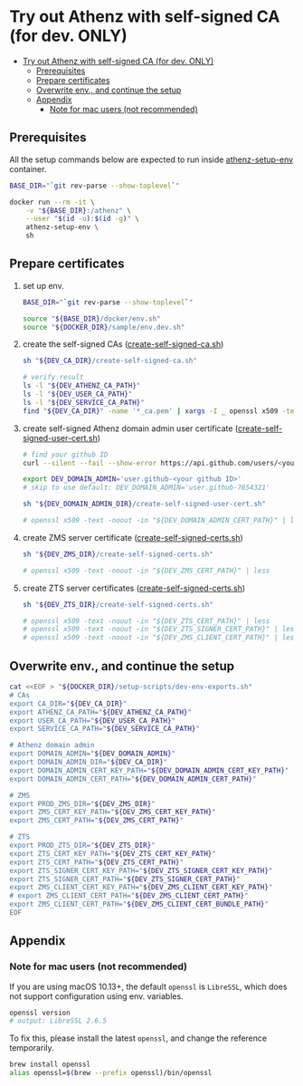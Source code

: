 <a id="markdown-try-out-athenz-with-self-signed-ca-for-dev-only" name="try-out-athenz-with-self-signed-ca-for-dev-only"></a>
# Try out Athenz with self-signed CA (for dev. ONLY)

<!-- TOC -->

- [Try out Athenz with self-signed CA (for dev. ONLY)](#try-out-athenz-with-self-signed-ca-for-dev-only)
    - [Prerequisites](#prerequisites)
    - [Prepare certificates](#prepare-certificates)
    - [Overwrite env., and continue the setup](#overwrite-env-and-continue-the-setup)
    - [Appendix](#appendix)
        - [Note for mac users (not recommended)](#note-for-mac-users-not-recommended)

<!-- /TOC -->

<a id="markdown-prerequisites" name="prerequisites"></a>
## Prerequisites

All the setup commands below are expected to run inside [athenz-setup-env](../setup-scripts/Dockerfile) container.
```bash
BASE_DIR="`git rev-parse --show-toplevel`"

docker run --rm -it \
    -v "${BASE_DIR}:/athenz" \
    --user "$(id -u):$(id -g)" \
    athenz-setup-env \
    sh
```

<a id="markdown-prepare-certificates" name="prepare-certificates"></a>
## Prepare certificates

1. set up env.
    ```bash
    BASE_DIR="`git rev-parse --show-toplevel`"

    source "${BASE_DIR}/docker/env.sh"
    source "${DOCKER_DIR}/sample/env.dev.sh"
    ```

1. create the self-signed CAs ([create-self-signed-ca.sh](../sample/CAs/create-self-signed-ca.sh))

    ```bash
    sh "${DEV_CA_DIR}/create-self-signed-ca.sh"
    ```
    ```bash
    # verify result
    ls -l "${DEV_ATHENZ_CA_PATH}"
    ls -l "${DEV_USER_CA_PATH}"
    ls -l "${DEV_SERVICE_CA_PATH}"
    find "${DEV_CA_DIR}" -name '*_ca.pem' | xargs -I _ openssl x509 -text -in _ | grep 'Issuer: '
    ```

1. create self-signed Athenz domain admin user certificate ([create-self-signed-user-cert.sh](../sample/domain-admin/create-self-signed-user-cert.sh))

    ```bash
    # find your github ID
    curl --silent --fail --show-error https://api.github.com/users/<your github username> | grep '"id":'

    export DEV_DOMAIN_ADMIN='user.github-<your github ID>'
    # skip to use default: DEV_DOMAIN_ADMIN='user.github-7654321'
    ```
    ```bash
    sh "${DEV_DOMAIN_ADMIN_DIR}/create-self-signed-user-cert.sh"

    # openssl x509 -text -noout -in "${DEV_DOMAIN_ADMIN_CERT_PATH}" | less
    ```

1. create ZMS server certificate ([create-self-signed-certs.sh](../sample/zms/create-self-signed-certs.sh))

    ```bash
    sh "${DEV_ZMS_DIR}/create-self-signed-certs.sh"

    # openssl x509 -text -noout -in "${DEV_ZMS_CERT_PATH}" | less
    ```

1. create ZTS server certificates ([create-self-signed-certs.sh](../sample/zts/create-self-signed-certs.sh))

    ```bash
    sh "${DEV_ZTS_DIR}/create-self-signed-certs.sh"

    # openssl x509 -text -noout -in "${DEV_ZTS_CERT_PATH}" | less
    # openssl x509 -text -noout -in "${DEV_ZTS_SIGNER_CERT_PATH}" | less
    # openssl x509 -text -noout -in "${DEV_ZMS_CLIENT_CERT_PATH}" | less
    ```

<a id="markdown-overwrite-env-and-continue-the-setup" name="overwrite-env-and-continue-the-setup"></a>
## Overwrite env., and continue the setup

```bash
cat <<EOF > "${DOCKER_DIR}/setup-scripts/dev-env-exports.sh"
# CAs
export CA_DIR="${DEV_CA_DIR}"
export ATHENZ_CA_PATH="${DEV_ATHENZ_CA_PATH}"
export USER_CA_PATH="${DEV_USER_CA_PATH}"
export SERVICE_CA_PATH="${DEV_SERVICE_CA_PATH}"

# Athenz domain admin
export DOMAIN_ADMIN="${DEV_DOMAIN_ADMIN}"
export DOMAIN_ADMIN_DIR="${DEV_CA_DIR}"
export DOMAIN_ADMIN_CERT_KEY_PATH="${DEV_DOMAIN_ADMIN_CERT_KEY_PATH}"
export DOMAIN_ADMIN_CERT_PATH="${DEV_DOMAIN_ADMIN_CERT_PATH}"

# ZMS
export PROD_ZMS_DIR="${DEV_ZMS_DIR}"
export ZMS_CERT_KEY_PATH="${DEV_ZMS_CERT_KEY_PATH}"
export ZMS_CERT_PATH="${DEV_ZMS_CERT_PATH}"

# ZTS
export PROD_ZTS_DIR="${DEV_ZTS_DIR}"
export ZTS_CERT_KEY_PATH="${DEV_ZTS_CERT_KEY_PATH}"
export ZTS_CERT_PATH="${DEV_ZTS_CERT_PATH}"
export ZTS_SIGNER_CERT_KEY_PATH="${DEV_ZTS_SIGNER_CERT_KEY_PATH}"
export ZTS_SIGNER_CERT_PATH="${DEV_ZTS_SIGNER_CERT_PATH}"
export ZMS_CLIENT_CERT_KEY_PATH="${DEV_ZMS_CLIENT_CERT_KEY_PATH}"
# export ZMS_CLIENT_CERT_PATH="${DEV_ZMS_CLIENT_CERT_PATH}"
export ZMS_CLIENT_CERT_PATH="${DEV_ZMS_CLIENT_CERT_BUNDLE_PATH}"
EOF
```

<a id="markdown-appendix" name="appendix"></a>
## Appendix

<a id="markdown-note-for-mac-users-not-recommended" name="note-for-mac-users-not-recommended"></a>
### Note for mac users (not recommended)

If you are using macOS 10.13+, the default `openssl` is `LibreSSL`, which does not support configuration using env. variables.
```bash
openssl version
# output: LibreSSL 2.6.5
```
To fix this, please install the latest `openssl`, and change the reference temporarily.
```bash
brew install openssl
alias openssl=$(brew --prefix openssl)/bin/openssl
```
